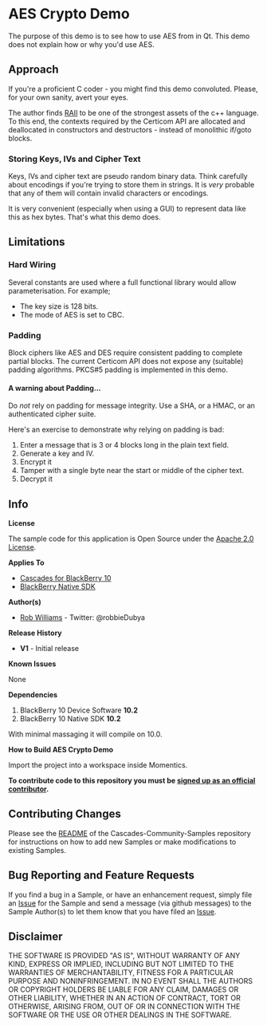 # AES Crypto Demo

The purpose of this demo is to see how to use AES from in Qt. This demo does not explain how or why you'd use AES.

## Approach

If you're a proficient C coder - you might find this demo convoluted. Please, for your own sanity, avert your eyes.

The author finds [RAII](http://en.wikipedia.org/wiki/Resource_Acquisition_Is_Initialization) to be one of the strongest 
assets of the c++ language. To this end, the contexts required by the Certicom API are allocated and deallocated 
in constructors and destructors - instead of monolithic if/goto blocks.

### Storing Keys, IVs and Cipher Text

Keys, IVs and cipher text are pseudo random binary data. Think carefully about encodings if you're trying to store 
them in strings. It is *very* probable that any of them will contain invalid characters or encodings. 

It is very convenient (especially when using a GUI) to represent data like this as hex bytes. That's what this demo
does.

## Limitations

### Hard Wiring

Several constants are used where a full functional library would allow parameterisation. For example;

* The key size is 128 bits. 
* The mode of AES is set to CBC.

### Padding

Block ciphers like AES and DES require consistent padding to complete partial blocks. The current Certicom API does not
expose any (suitable) padding algorithms. PKCS#5 padding is implemented in this demo.

#### A warning about Padding...

Do *not* rely on padding for message integrity. Use a SHA, or a HMAC, or an authenticated cipher suite.

Here's an exercise to demonstrate why relying on padding is bad:

1. Enter a message that is 3 or 4 blocks long in the plain text field. 
2. Generate a key and IV.
3. Encrypt it
4. Tamper with a single byte near the start or middle of the cipher text.
5. Decrypt it


## Info

**License**

The sample code for this application is Open Source under 
the [Apache 2.0 License](http://www.apache.org/licenses/LICENSE-2.0.html).

**Applies To**

* [Cascades for BlackBerry 10](https://developer.blackberry.com/cascades/)
* [BlackBerry Native SDK](http://developer.blackberry.com/native/)

**Author(s)** 

* [Rob Williams](https://github.com/robbieDubya) - Twitter: @robbieDubya

**Release History**

* **V1** - Initial release

**Known Issues**

None

**Dependencies**

1. BlackBerry 10 Device Software **10.2**
1. BlackBerry 10 Native SDK **10.2** 

With minimal massaging it will compile on 10.0.

**How to Build AES Crypto Demo**

Import the project into a workspace inside Momentics.
 
**To contribute code to this repository you must be [signed up as an 
official contributor](http://blackberry.github.com/howToContribute.html).**

## Contributing Changes

Please see the [README](https://github.com/blackberry/Cascades-Community-Samples/blob/master/README.md) 
of the Cascades-Community-Samples repository for instructions on how to add new Samples or 
make modifications to existing Samples.


## Bug Reporting and Feature Requests

If you find a bug in a Sample, or have an enhancement request, simply file 
an [Issue](https://github.com/blackberry/Cascades-Community-Samples/issues) for 
the Sample and send a message (via github messages) to the Sample Author(s) to let 
them know that you have filed an [Issue](https://github.com/blackberry/Cascades-Community-Samples/issues).


## Disclaimer

THE SOFTWARE IS PROVIDED "AS IS", WITHOUT WARRANTY OF ANY KIND, EXPRESS OR IMPLIED, INCLUDING 
BUT NOT LIMITED TO THE WARRANTIES OF MERCHANTABILITY, FITNESS FOR A PARTICULAR PURPOSE 
AND NONINFRINGEMENT. IN NO EVENT SHALL THE AUTHORS OR COPYRIGHT HOLDERS BE LIABLE FOR 
ANY CLAIM, DAMAGES OR OTHER LIABILITY, WHETHER IN AN ACTION OF CONTRACT, TORT OR 
OTHERWISE, ARISING FROM, OUT OF OR IN CONNECTION WITH THE SOFTWARE OR THE USE OR 
OTHER DEALINGS IN THE SOFTWARE.
